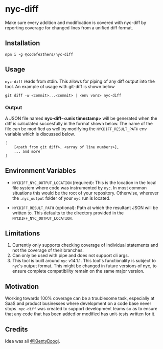 # nyc-diff

Make sure every addition and modification is covered with nyc-diff by reporting coverage for changed lines from a unified diff format.

## Installation

```
npm i -g @codefeathers/nyc-diff
```

## Usage

`nyc-diff` reads from stdin. This allows for piping of any diff output into the tool. An example of usage with git-diff is shown below

```
git diff -w <commit>...<commit> | <env vars> nyc-diff
```

### Output

A JSON file named **nyc-diff-\<unix timestamp\>** will be generated when the diff is calculated succesfully in the format shown below. The name of the file can be modified as well by modifying the `NYCDIFF_RESULT_PATH` env variable which is discussed below.

```
[
	[<path from git diff>, <array of line numbers>],
	... and more
]
```

## Environment Variables

* `NYCDIFF_NYC_OUTPUT_LOCATION` (required): This is the location in the local file system where code was instrumented by `nyc`. In most common situations this would be the root of your repository. Otherwise, wherever the `.nyc_output` folder of your `nyc` run is located.

* `NYCDIFF_RESULT_PATH` (optional): Path at which the resultant JSON will be written to. This defaults to the directory provided in the `NYCDIFF_NYC_OUTPUT_LOCATION`.

## Limitations

1. Currently only supports checking coverage of individual statements and not the coverage of their branches.
2. Can only be used with pipe and does not support cli args.
3. This tool is built around `nyc` v14.1.1. This tool's functionality is subject to `nyc`'s output format. This might be changed in future versions of nyc, to ensure complete compatibility remain on the same major version.

## Motivation

Working towards 100% coverage can be a troublesome task, especially at SaaS and product businesses where development on a code base never stops. `nyc-diff` was created to support development teams so as to ensure that any code that has been added or modified has unit-tests written for it.

## Credits

Idea was all [@KlentyBoogi](https://github.com/KlentyBoogi).